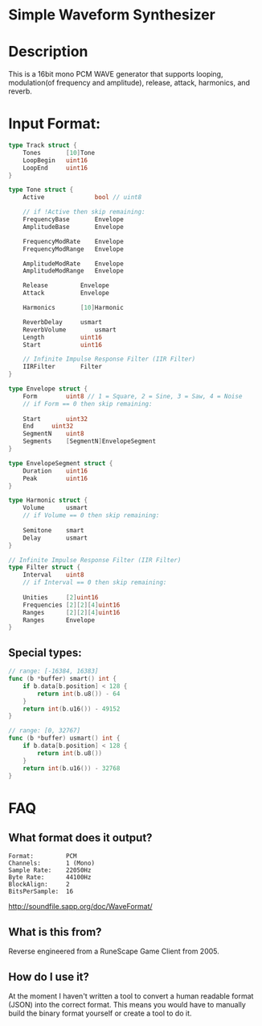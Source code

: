 # Simple Waveform Synthesizer

# Description

This is a 16bit mono PCM WAVE generator that supports looping, modulation(of frequency and amplitude), release, attack, harmonics, and reverb.

# Input Format:

```go
type Track struct {
	Tones		[10]Tone
	LoopBegin	uint16
	LoopEnd		uint16
}

type Tone struct {
	Active				bool // uint8

	// if !Active then skip remaining:
	FrequencyBase		Envelope
	AmplitudeBase		Envelope

	FrequencyModRate	Envelope
	FrequencyModRange	Envelope

	AmplitudeModRate	Envelope
	AmplitudeModRange	Envelope

	Release			Envelope
	Attack			Envelope

	Harmonics		[10]Harmonic

	ReverbDelay		usmart
	ReverbVolume		usmart
	Length			uint16
	Start			uint16

	// Infinite Impulse Response Filter (IIR Filter)
	IIRFilter		Filter
}

type Envelope struct {
	Form		uint8 // 1 = Square, 2 = Sine, 3 = Saw, 4 = Noise
	// if Form == 0 then skip remaining:
	
	Start		uint32
	End		uint32
	SegmentN	uint8
	Segments	[SegmentN]EnvelopeSegment
}

type EnvelopeSegment struct {
	Duration	uint16
	Peak		uint16
}

type Harmonic struct {
	Volume		usmart
	// if Volume == 0 then skip remaining:
	
	Semitone	smart
	Delay		usmart
}

// Infinite Impulse Response Filter (IIR Filter)
type Filter struct {
	Interval	uint8
	// if Interval == 0 then skip remaining:
	
	Unities		[2]uint16
	Frequencies	[2][2][4]uint16
	Ranges		[2][2][4]uint16
	Ranges		Envelope
}
```

## Special types:
```go
// range: [-16384, 16383]
func (b *buffer) smart() int {
	if b.data[b.position] < 128 {
		return int(b.u8()) - 64
	}
	return int(b.u16()) - 49152
}

// range: [0, 32767]
func (b *buffer) usmart() int {
	if b.data[b.position] < 128 {
		return int(b.u8())
	}
	return int(b.u16()) - 32768
}
```

# FAQ
## What format does it output?
```
Format:         PCM
Channels:       1 (Mono)
Sample Rate:    22050Hz
Byte Rate:      44100Hz
BlockAlign:     2
BitsPerSample:  16
```

http://soundfile.sapp.org/doc/WaveFormat/

## What is this from?
Reverse engineered from a RuneScape Game Client from 2005.

## How do I use it?
At the moment I haven't written a tool to convert a human readable format (JSON) into the correct format. This means you would have to manually build the binary format yourself or create a tool to do it.

